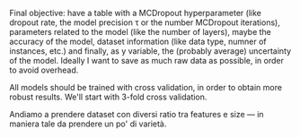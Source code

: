 Final objective: have a table with a MCDropout hyperparameter (like dropout rate, the model precision τ or the number MCDropout iterations), parameters related to the model (like the number of layers), maybe the accuracy of the model, dataset information (like data type, numner of instances, etc.) and finally, as y variable, the (probably average) uncertainty of the model.
Ideally I want to save as much raw data as possible, in order to avoid overhead.

All models should be trained with cross validation, in order to obtain more robust results. We'll start with 3-fold cross validation.

Andiamo a prendere dataset con diversi ratio tra features e size — in maniera tale da prendere un po' di varietà.

